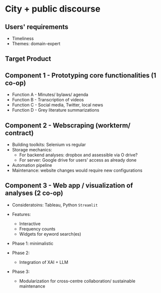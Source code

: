 
# City + public discourse

## Users' requirements
- Timeliness
- Themes: domain-expert

## Target Product

## Component 1 - Prototyping core functionalities (1 co-op)

- Function A - Minutes/ bylaws/ agenda
- Function B - Transcription of videos
- Function C - Social media, Twitter, local news
- Function D - Grey literature summarizations

## Component 2 - Webscraping (workterm/ contract)
  - Building toolkits: Selenium vs regular
  - Storage mechanics:
    - For backend analyses: dropbox and assessible via O drive?
    - For server: Google drive for users' access as already done    
  - Automation pipeline
  - Maintenance: website changes would require new configurations

## Component 3 - Web app / visualization of analyses (2 co-op)
  - Consideratoins: Tableau, Python ```Streamlit```
  - Features:
    - Interactive
    - Frequency counts
    - Widgets for eyword search(es)
    
  
  

- Phase 1: minimalistic
- Phase 2:
  - Integration of XAI + LLM 
- Phase 3:
  - Modularization for cross-centre collaboration/ sustainable maintenance 

